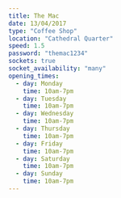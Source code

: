 ```yaml
---
title: The Mac
date: 13/04/2017
type: "Coffee Shop"
location: "Cathedral Quarter"
speed: 1.5
password: "themac1234"
sockets: true
socket_availability: "many"
opening_times:
  - day: Monday
    time: 10am-7pm
  - day: Tuesday
    time: 10am-7pm
  - day: Wednesday
    time: 10am-7pm
  - day: Thursday
    time: 10am-7pm
  - day: Friday
    time: 10am-7pm
  - day: Saturday
    time: 10am-7pm
  - day: Sunday
    time: 10am-7pm
---
```

